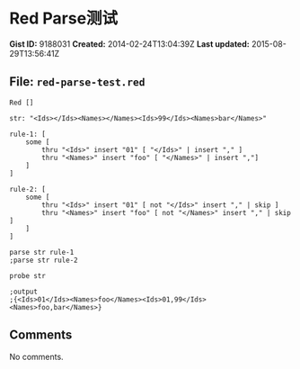 # Red Parse测试

**Gist ID:** 9188031
**Created:** 2014-02-24T13:04:39Z
**Last updated:** 2015-08-29T13:56:41Z

## File: `red-parse-test.red`

```Red
Red []

str: "<Ids></Ids><Names></Names><Ids>99</Ids><Names>bar</Names>"

rule-1: [
	some [
		thru "<Ids>" insert "01" [ "</Ids>" | insert "," ] 
		thru "<Names>" insert "foo" [ "</Names>" | insert ","]
	]
]

rule-2: [
	some [
		thru "<Ids>" insert "01" [ not "</Ids>" insert "," | skip ]
		thru "<Names>" insert "foo" [ not "</Names>" insert "," | skip ]
	]
]

parse str rule-1
;parse str rule-2

probe str

;output
;{<Ids>01</Ids><Names>foo</Names><Ids>01,99</Ids><Names>foo,bar</Names>}
```

## Comments

No comments.
